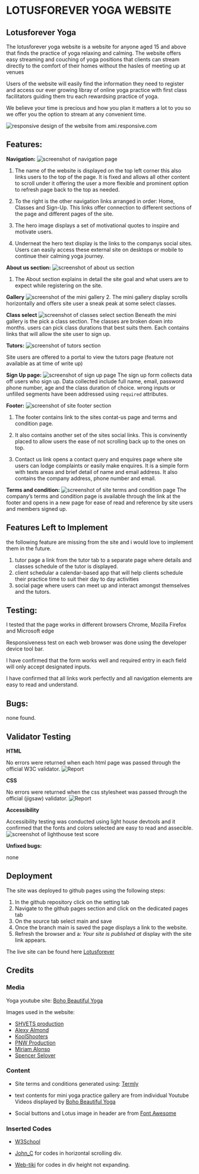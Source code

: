 

# LOTUSFOREVER YOGA WEBSITE


## Lotusforever Yoga 

The lotusforever yoga website is a website for anyone aged 15 and above that finds the practice of yoga relaxing and calming. The website offers easy streaming and couching of yoga positions that clients can stream directly to the comfort of their homes without the hasles of meeting up at venues 

Users of the website will easily find the information they need to register and access our ever growing libray of online yoga practice with first class facilitators guiding them tru each rewardsing practice of yoga. 

We believe your time is precious and how you plan it matters a lot to you so we offer you the option to stream at any convenient time.


![responsive design of the website from ami.responsive.com](assets/images/ami-responsive-screenshot-lotusforever-website.jpg)


## Features:

**Navigation:**
![screenshot of navigation page](assets/images/site-navigation-screenshot.jpg)


1.	The name of the website is displayed on the top left corner this also links users to the top of the page. It is fixed and allows all other content to scroll under it offering the user a more flexible and prominent option to refresh page back to the top as needed.
2.	To the right is the other navigation links arranged in order: Home, Classes and Sign-Up. This links offer connection to different sections of the page and different pages of the site.

3. The hero image displays a set of motivational quotes to inspire and motivate users.   

4. Underneat the hero text display is the links to the companys social sites. Users can easily access these external site on desktops or mobile to continue their calming yoga journey. 

 **About us section:**
![screenshot of about us section](assets/images/about-us-screenshot.jpg)

1. The About section explains in detail the site goal and what users are to expect while registering on the site.

**Gallery**
![screenshot of the mini gallery](assets/images/gallery-screenshot.jpg)
2. The mini gallery display scrolls horizontally and offers site user a sneak peak at some select classes.

**Class select**
![screenshot of classes select section](assets/images/classes-select-screenshot.jpg)
Beneath the mini gallery is the pick a class section. The classes are broken down into months. users can pick class durations that best suits them. Each contains links that will allow the site user to sign up.

**Tutors:**
![screenshot of tutors section](assets/images/tutors-screenshot.jpg)

Site users are offered to a portal to view the tutors page (feature not available as at time of write up)


**Sign Up page:**
![screenshot of sign up page](assets/images/signup-page-screenshot.jpg)
The sign up form collects data off users who sign up. Data collected include full name, email, password phone number, age and the class duration of choice. wrong inputs or unfilled segments have been addressed using `required` attributes. 

**Footer:**
![screenshot of site footer section](assets/images/footer-screenshot.jpg)

1. The footer contains link to the sites contat-us page and terms and condition page. 

2. It also contains another set of the sites social links. This is convinently placed to allow users the ease of not scrolling back up to the ones on top.

3. Contact us link opens a contact query and enquires page where site users can lodge complaints or easily make enquires. It is a simple form with texts areas and brief detail of name and email address. It also contains the company address, phone number and email. 

**Terms and condition:**
![screenshot of site terms and condition page](assets/images/terms-condition-screenshot.jpg)
The company’s terms and condition page is available through the link at the footer and opens in a new page for ease of read and reference by site users and members signed up.

## Features Left to Implement
the following feature are missing from the site and i would love to implement them in the future.
1. tutor page a link from the tutor tab to a separate page where details and classes schedule of the tutor is displayed.
2. client schedular a calendar-based app that will help clients schedule their practice time to suit their day to day activities
3. social page where users can meet up and interact amongst themselves and the tutors.

## Testing:
I tested that the page works in different browsers Chrome, Mozilla Firefox and Microsoft edge 

Responsiveness test on each web browser was done using the developer device tool bar.

I have confirmed that the form works well and required entry in each field will only accept designated inputs.

I have confirmed that all links work perfectly and all navigation elements are easy to read and understand.

## Bugs: 
none found.

## Validator Testing 
**HTML**

No errors were returned when each html page was passed through the official W3C validator.
![Report](assets/images/w3validator-screenshot.jpg)

**CSS**

No errors were returned when the css stylesheet was passed through the official (jigsaw) validator.
![Report](assets/images/jigsaw-validation.jpg)

**Accessibility**

Accessibility testing was conducted using light house devtools and it confirmed that the fonts and colors selected are easy to read and assecible.
![screenshot of lighthouse test score](assets/images/lighthouse-test-score.jpg)

**Unfixed bugs:** 

none

## Deployment 

The site was deployed to github pages using the following steps:
1.	In the github repository click on the setting tab 
2.	Navigate to the github pages section and click on the dedicated pages tab
3.	On the source tab select main and save
4.	Once the branch main is saved the page displays a link to the website.
5.	Refresh the browser and a: _Your site is published at_ display with the site link appears. 

The live site can be found here  [Lotusforever](https://samuelukachukwu.github.io/lotusforever-yoga-website/)

## Credits

### Media

Yoga youtube site: 
[Boho Beautiful Yoga](https://www.youtube.com/channel/UCWN2FPlvg9r-LnUyepH9IaQ) 

Images used in the website:

*  [SHVETS production](https://www.pexels.com/@shvets-production)
*	[Alexy Almond](https://www.pexels.com/@alexy-almond)
*	[KoolShooters](https://www.pexels.com/@kool-shooters )
*	[PNW Production](https://www.pexels.com/@pnw-prod)
*	[Miriam Alonso](https://www.pexels.com/@miriam-alonso)
*	[Spencer Selover](https://www.pexels.com/@spencer-selover-142259)


### Content

* Site terms and conditions generated using: [Termly](https://app.termly.io/)

* text contents for mini yoga practice gallery are from individual Youtube Videos displayed by [Boho Beautiful Yoga](https://www.youtube.com/channel/UCWN2FPlvg9r-LnUyepH9IaQ) 

* Social buttons and Lotus image in header are from [Font Awesome](https://fontawesome.com/)

### Inserted Codes

* [W3School](https://www.w3schools.com/)

 * [John_C](https://stackoverflow.com/users/1588990/john-c?tab=profile) for codes in horizontal scrolling div.

* [Web-tiki](https://stackoverflow.com/users/1811992/web-tiki) for codes in div height not expanding.












